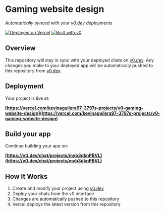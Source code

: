# Gaming website design

*Automatically synced with your [v0.dev](https://v0.dev) deployments*

[![Deployed on Vercel](https://img.shields.io/badge/Deployed%20on-Vercel-black?style=for-the-badge&logo=vercel)](https://vercel.com/kevinaguilera97-3797s-projects/v0-gaming-website-design)
[![Built with v0](https://img.shields.io/badge/Built%20with-v0.dev-black?style=for-the-badge)](https://v0.dev/chat/projects/myb3dknPBVL)

## Overview

This repository will stay in sync with your deployed chats on [v0.dev](https://v0.dev).
Any changes you make to your deployed app will be automatically pushed to this repository from [v0.dev](https://v0.dev).

## Deployment

Your project is live at:

**[https://vercel.com/kevinaguilera97-3797s-projects/v0-gaming-website-design](https://vercel.com/kevinaguilera97-3797s-projects/v0-gaming-website-design)**

## Build your app

Continue building your app on:

**[https://v0.dev/chat/projects/myb3dknPBVL](https://v0.dev/chat/projects/myb3dknPBVL)**

## How It Works

1. Create and modify your project using [v0.dev](https://v0.dev)
2. Deploy your chats from the v0 interface
3. Changes are automatically pushed to this repository
4. Vercel deploys the latest version from this repository
